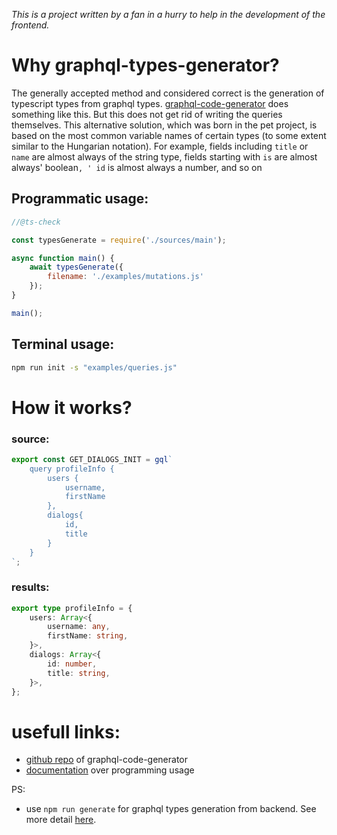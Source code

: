 
*This is a project written by a fan in a hurry to help in the development of the frontend.*

# Why graphql-types-generator?

The generally accepted method and considered correct is the generation of typescript types from graphql types. [graphql-code-generator](https://www.graphql-code-generator.com/) does something like this. But this does not get rid of writing the queries themselves. This alternative solution, which was born in the pet project, is based on the most common variable names of certain types (to some extent similar to the Hungarian notation). For example, fields including `title` or  `name` are almost always of the string type, fields starting with `is` are almost always' boolean`, ' id` is almost always a number, and so on


## Programmatic usage: 


```js
//@ts-check

const typesGenerate = require('./sources/main');

async function main() {
	await typesGenerate({
		filename: './examples/mutations.js'
	});	
}

main();
```

## Terminal usage:

```bash
npm run init -s "examples/queries.js"
```

# How it works?


### source: 

```js
export const GET_DIALOGS_INIT = gql`
    query profileInfo {
        users {
            username,
            firstName
        },
        dialogs{
            id,
            title
        }
    }
`;
```

### results: 

```ts
export type profileInfo = {
    users: Array<{
        username: any,
        firstName: string,
    }>,
    dialogs: Array<{
        id: number,
        title: string,
    }>,
};
```

# usefull links: 

- [github repo](https://github.com/dotansimha/graphql-code-generator) of graphql-code-generator
- [documentation](https://www.graphql-code-generator.com/docs/getting-started/programmatic-usage) over programming usage

PS: 

- use `npm run generate` for graphql types generation from backend. See more detail [here](https://www.graphql-code-generator.com/docs/getting-started/installation).